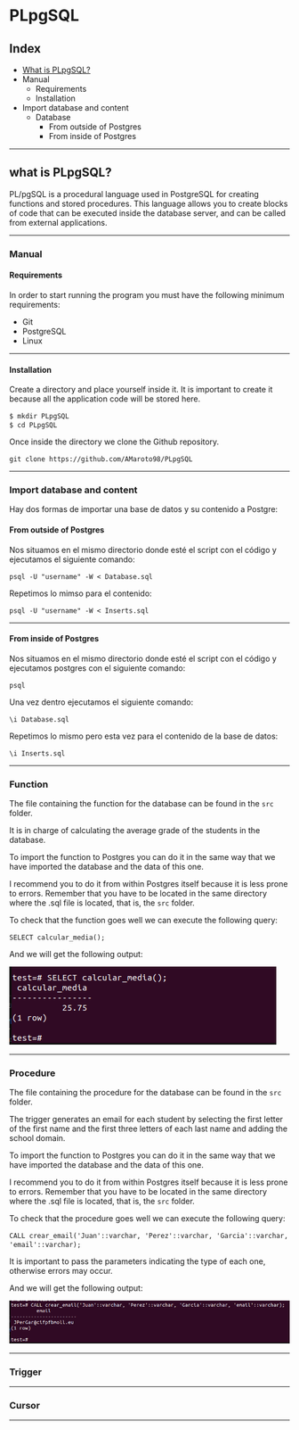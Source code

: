 # PLpgSQL

## Index

- [What is PLpgSQL?](#what-is-plpgsql)
- Manual
  - Requirements
  - Installation
- Import database and content
  - Database
    - From outside of Postgres
    - From inside of Postgres


---

## what is PLpgSQL?

PL/pgSQL is a procedural language used in PostgreSQL for creating functions and stored procedures. This language allows you to create blocks of code that can be executed inside the database server, and can be called from external applications.

---

### Manual

#### Requirements

In order to start running the program you must have the following minimum requirements:

- Git
- PostgreSQL
- Linux

---

#### Installation

Create a directory and place yourself inside it. It is important to create it because all the application code will be stored here.
~~~
$ mkdir PLpgSQL
$ cd PLpgSQL
~~~

Once inside the directory we clone the Github repository.
~~~
git clone https://github.com/AMaroto98/PLpgSQL
~~~

---

### Import database and content

Hay dos formas de importar una base de datos y su contenido a Postgre:

#### From outside of Postgres

Nos situamos en el mismo directorio donde esté el script con el código y ejecutamos el siguiente comando:

~~~
psql -U "username" -W < Database.sql
~~~

Repetimos lo mimso para el contenido:

~~~
psql -U "username" -W < Inserts.sql
~~~

---

#### From inside of Postgres

Nos situamos en el mismo directorio donde esté el script con el código y ejecutamos postgres con el siguiente comando:

~~~
psql
~~~

Una vez dentro ejecutamos el siguiente comando:

~~~
\i Database.sql
~~~

Repetimos lo mismo pero esta vez para el contenido de la base de datos:

~~~
\i Inserts.sql
~~~

---

### Function

The file containing the function for the database can be found in the `src` folder.

It is in charge of calculating the average grade of the students in the database.

To import the function to Postgres you can do it in the same way that we have imported the database and the data of this one.

I recommend you to do it from within Postgres itself because it is less prone to errors. Remember that you have to be located in the same directory where the .sql file is located, that is, the `src` folder.

To check that the function goes well we can execute the following query:

~~~
SELECT calcular_media();
~~~

And we will get the following output:

![Function](/images/Function.png)

---

### Procedure

The file containing the procedure for the database can be found in the `src` folder.

The trigger generates an email for each student by selecting the first letter of the first name and the first three letters of each last name and adding the school domain.

To import the function to Postgres you can do it in the same way that we have imported the database and the data of this one.

I recommend you to do it from within Postgres itself because it is less prone to errors. Remember that you have to be located in the same directory where the .sql file is located, that is, the `src` folder.

To check that the procedure goes well we can execute the following query:

~~~
CALL crear_email('Juan'::varchar, 'Perez'::varchar, 'Garcia'::varchar, 'email'::varchar);
~~~

It is important to pass the parameters indicating the type of each one, otherwise errors may occur.

And we will get the following output:

![Procedure](/images/Procedure.png)

---

### Trigger

---

### Cursor

---
